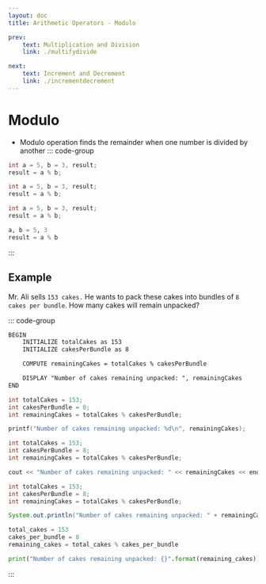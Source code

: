 ```yaml
---
layout: doc
title: Arithmetic Operators - Modulo

prev:
    text: Multiplication and Division
    link: ./multifydivide

next:
    text: Increment and Decrement
    link: ./incrementdecrement
---
```

# Modulo
- Modulo operation finds the remainder when one number is divided by another
::: code-group
```c [C]
int a = 5, b = 3, result;
result = a % b;
```
```c++ [C++]
int a = 5, b = 3, result;
result = a % b;
```
```java [Java]
int a = 5, b = 3, result;
result = a % b;
```
```python [Python]
a, b = 5, 3
result = a % b
```
:::

## Example
Mr. Ali sells `153 cakes.` He wants to pack these cakes into bundles of `8 cakes per bundle`. How many cakes will remain unpacked?

::: code-group
```txt [Pseudocode]
BEGIN
    INITIALIZE totalCakes as 153
    INITIALIZE cakesPerBundle as 8

    COMPUTE remainingCakes = totalCakes % cakesPerBundle

    DISPLAY "Number of cakes remaining unpacked: ", remainingCakes
END
```
```c [C]
int totalCakes = 153;
int cakesPerBundle = 8;
int remainingCakes = totalCakes % cakesPerBundle;

printf("Number of cakes remaining unpacked: %d\n", remainingCakes);
```
```c++ [C++]
int totalCakes = 153;
int cakesPerBundle = 8;
int remainingCakes = totalCakes % cakesPerBundle;

cout << "Number of cakes remaining unpacked: " << remainingCakes << endl;
```
```java [Java]
int totalCakes = 153;
int cakesPerBundle = 8;
int remainingCakes = totalCakes % cakesPerBundle;

System.out.println("Number of cakes remaining unpacked: " + remainingCakes);
```
```python [Python]
total_cakes = 153
cakes_per_bundle = 8
remaining_cakes = total_cakes % cakes_per_bundle

print("Number of cakes remaining unpacked: {}".format(remaining_cakes))
```
:::